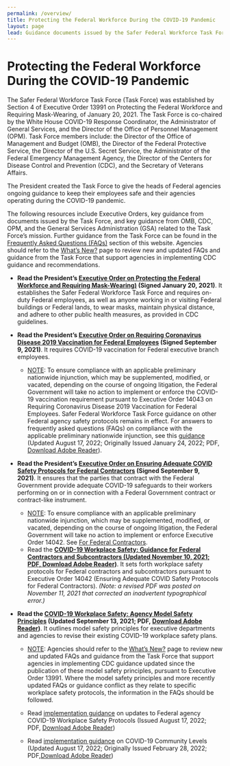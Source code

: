 ```yaml
---
permalink: /overview/
title: Protecting the Federal Workforce During the COVID-19 Pandemic
layout: page
lead: Guidance documents issued by the Safer Federal Workforce Task Force or OMB, related to the Task Force’s mission
---
```


# Protecting the Federal Workforce During the COVID-19 Pandemic

<p>The Safer Federal Workforce Task Force (Task Force) was established by Section 4 of Executive Order 13991 on Protecting the Federal Workforce and Requiring Mask-Wearing, of January 20, 2021. The Task Force is co-chaired by the White House COVID-19 Response Coordinator, the Administrator of General Services, and the Director of the Office of Personnel Management (OPM). Task Force members include: the Director of the Office of Management and Budget (OMB), the Director of the Federal Protective Service, the Director of the U.S. Secret Service, the Administrator of the Federal Emergency Management Agency, the Director of the Centers for Disease Control and Prevention (CDC), and the Secretary of Veterans Affairs. </p>
<p>The President created the Task Force to give the heads of Federal agencies ongoing guidance to keep their employees safe and their agencies operating during the COVID-19 pandemic.</p>
<p>The following resources include Executive Orders, key guidance from documents issued by the Task Force, and key guidance from OMB, CDC, OPM, and the General Services Administration (GSA) related to the Task Force’s mission. Further guidance from the Task Force can be found in the <a href="https://www.saferfederalworkforce.gov/faq/">Frequently Asked Questions (FAQs)</a> section of this website. Agencies should refer to the <a href="https://www.saferfederalworkforce.gov/new/">What’s New?</a> page to review new and updated FAQs and guidance from the Task Force that support agencies in implementing CDC guidance and recommendations.</p>
<p>
    <ul>
        <li><b>Read the President’s <a href="https://www.whitehouse.gov/briefing-room/presidential-actions/2021/01/20/executive-order-protecting-the-federal-workforce-and-requiring-mask-wearing/">Executive Order on Protecting the Federal Workforce and Requiring Mask-Wearing)</a> (Signed January 20, 2021)</b>. It establishes the Safer Federal Workforce Task Force and requires on-duty Federal employees, as well as anyone working in or visiting Federal buildings or Federal lands, to wear masks, maintain physical distance, and adhere to other public health measures, as provided in CDC guidelines.</li>
    </ul>
    <p>
        <ul>
            <li><strong>Read the President’s <a href="https://www.whitehouse.gov/briefing-room/presidential-actions/2021/09/09/executive-order-on-requiring-coronavirus-disease-2019-vaccination-for-federal-employees/">Executive Order on Requiring Coronavirus Disease 2019 Vaccination for Federal Employees</a> (Signed September 9, 2021)</strong>. It requires COVID-19 vaccination for Federal executive branch employees.
            </li>
            <ul>
                <li>
                    <u>NOTE</u>: To ensure compliance with an applicable preliminary nationwide injunction, which may be supplemented, modified, or vacated, depending on the course of ongoing litigation, the Federal Government will take no action to implement or enforce the COVID-19 vaccination requirement pursuant to Executive Order 14043 on Requiring Coronavirus Disease 2019 Vaccination for Federal Employees. Safer Federal Workforce Task Force guidance on other Federal agency safety protocols remains in effect. For answers to frequently asked questions (FAQs) on compliance with the applicable preliminary nationwide injunction, see this <a href="https://www.saferfederalworkforce.gov/downloads/Updated%20FAQs_compliance_injunction_EO%2014043_20220817.pdf">guidance</a> (Updated August 17, 2022; Originally Issued January 24, 2022; PDF, <a href="https://get2.adobe.com/reader/">Download Adobe Reader</a>).
                </li>
            </ul>
        </ul>
        <ul> 
            <li><strong>Read the President&rsquo;s&nbsp;</strong><a href="https://www.whitehouse.gov/briefing-room/presidential-actions/2021/09/09/executive-order-on-ensuring-adequate-covid-safety-protocols-for-federal-contractors/"><strong>Executive Order on Ensuring Adequate COVID Safety Protocols for Federal Contractors</strong></a><strong>&nbsp;(Signed September 9, 2021)</strong>.&nbsp;It ensures that the parties that contract with the Federal Government provide adequate COVID-19 safeguards to their workers performing on or in connection with a Federal Government contract or contract-like instrument.</li>
            <ul>
                <li><u>NOTE</u>: To ensure compliance with an applicable preliminary nationwide injunction, which may be supplemented, modified, or vacated, depending on the course of ongoing litigation, the Federal Government will take no action to implement or enforce Executive Order 14042. See <a href="https://www.saferfederalworkforce.gov/contractors">For Federal Contractors</a>.&nbsp;</li>
                <li>Read the&nbsp;<a href="https://www.saferfederalworkforce.gov/downloads/Guidance%20for%20Federal%20Contractors_Safer%20Federal%20Workforce%20Task%20Force_20211110.pdf"><strong>COVID-19 Workplace Safety: Guidance for Federal Contractors and Subcontractors&nbsp;(Updated November 10, 2021; PDF,&nbsp;<a href="https://get2.adobe.com/reader/">Download Adobe Reader</a>)</strong>. It sets forth workplace safety protocols for Federal contractors and subcontractors pursuant to Executive Order 14042 (Ensuring Adequate COVID Safety Protocols for Federal Contractors).&nbsp;<em>(Note: a revised PDF was posted on November 11, 2021 that corrected an inadvertent typographical error.)</em><br>
                    </ul>
 <p>
        <p><li><strong>Read the&nbsp;<a href="https://www.saferfederalworkforce.gov/downloads/updates%20to%20model%20safety%20principles%209.13.21.pdf">COVID-19 Workplace Safety: Agency Model Safety Principles</a>&nbsp;(Updated September 13, 2021; PDF,&nbsp;<a href="https://get2.adobe.com/reader/">Download Adobe Reader</a>)</strong>. It outlines model safety principles for executive departments and agencies to revise their existing COVID-19 workplace safety plans.</p>
                    <ul>
                        <li><u>NOTE</u>:&nbsp;Agencies should refer to the&nbsp;<a href="https://www.saferfederalworkforce.gov/new/">What&rsquo;s New?</a>&nbsp;page to review new and updated FAQs and guidance from the Task Force that support agencies in implementing CDC guidance updated since the publication of these model safety principles, pursuant to Executive Order 13991. Where the model safety principles and more recently updated FAQs or guidance conflict as they relate to specific workplace safety protocols, the information in the FAQs should be followed.</li>

 <p>
        <p><li>Read&nbsp;<a href="https://www.saferfederalworkforce.gov/downloads/Initial%20Implementation%20Guidance_CDC%20Streamline_20220817.pdf">implementation guidance</a>&nbsp;on updates to Federal agency COVID-19 Workplace Safety Protocols (Issued August 17, 2022; PDF,&nbsp;<a href="https://get2.adobe.com/reader/">Download Adobe Reader</a>)</p>
  <p>                      
      <li>Read <a href="https://www.saferfederalworkforce.gov/downloads/COVID-19%20Community%20Levels_Guidance%20for%20Federal%20Agencies_20220817.pdf">implementation guidance</a> on COVID-19 Community Levels (Updated August 17, 2022; Originally Issued February 28, 2022; PDF,<a href="https://get2.adobe.com/reader/">Download Adobe Reader</a>)</li>
                        </p> 
